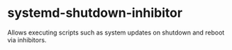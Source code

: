 # systemd-shutdown-inhibitor
Allows executing scripts such as system updates on shutdown and reboot via inhibitors.
